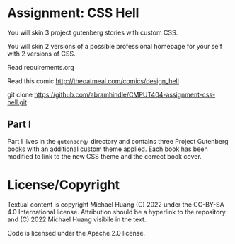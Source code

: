 # Assignment: CSS Hell

You will skin 3 project gutenberg stories with custom CSS.

You will skin 2 versions of a possible professional homepage for your
self with 2 versions of CSS.

Read requirements.org

Read this comic http://theoatmeal.com/comics/design_hell

git clone https://github.com/abramhindle/CMPUT404-assignment-css-hell.git

## Part I

Part I lives in the `gutenberg/` directory and contains three Project Gutenberg
books with an additional custom theme applied.
Each book has been modified to link to the new CSS theme and the correct book cover.

# License/Copyright

Textual content is copyright Michael Huang (C) 2022 under the CC-BY-SA 4.0
International license. Attribution should be a hyperlink to the repository and
(C) 2022 Michael Huang visibile in the text.

Code is licensed under the Apache 2.0 license.
